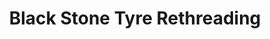 ---
title: "Black Stone Tyre Rethreading"
url: /ettumanoor/black-stone-tyre-rethreading/
shop: tyres
---
